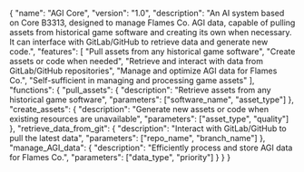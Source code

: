 {
  "name": "AGI Core",
  "version": "1.0",
  "description": "An AI system based on Core B3313, designed to manage Flames Co. AGI data, capable of pulling assets from historical game software and creating its own when necessary. It can interface with GitLab/GitHub to retrieve data and generate new code.",
  "features": [
    "Pull assets from any historical game software",
    "Create assets or code when needed",
    "Retrieve and interact with data from GitLab/GitHub repositories",
    "Manage and optimize AGI data for Flames Co.",
    "Self-sufficient in managing and processing game assets"
  ],
  "functions": {
    "pull_assets": {
      "description": "Retrieve assets from any historical game software",
      "parameters": ["software_name", "asset_type"]
    },
    "create_assets": {
      "description": "Generate new assets or code when existing resources are unavailable",
      "parameters": ["asset_type", "quality"]
    },
    "retrieve_data_from_git": {
      "description": "Interact with GitLab/GitHub to pull the latest data",
      "parameters": ["repo_name", "branch_name"]
    },
    "manage_AGI_data": {
      "description": "Efficiently process and store AGI data for Flames Co.",
      "parameters": ["data_type", "priority"]
    }
  }
}
